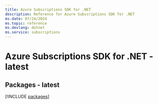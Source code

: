 ```yaml
---
title: Azure Subscriptions SDK for .NET
description: Reference for Azure Subscriptions SDK for .NET
ms.date: 07/24/2024
ms.topic: reference
ms.devlang: dotnet
ms.service: subscriptions
---
```

# Azure Subscriptions SDK for .NET - latest
## Packages - latest
[!INCLUDE [packages](subscriptions-index.md)]